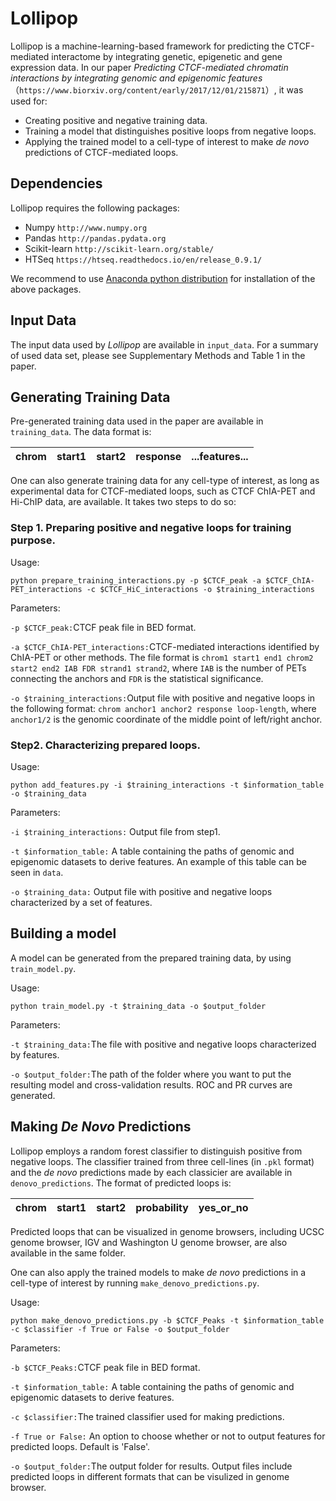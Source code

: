 # Lollipop

Lollipop is a machine-learning-based framework for predicting the CTCF-mediated interactome by integrating genetic, epigenetic and gene expression data. In our paper *Predicting CTCF-mediated chromatin interactions by integrating genomic and epigenomic features*（`https://www.biorxiv.org/content/early/2017/12/01/215871`）, it was used for:

* Creating positive and negative training data.
* Training a model that distinguishes positive loops from negative loops.
* Applying the trained model to a cell-type of interest to make *de novo* predictions of CTCF-mediated loops. 

## Dependencies
Lollipop requires the following packages:


* Numpy `http://www.numpy.org`
* Pandas `http://pandas.pydata.org`
* Scikit-learn `http://scikit-learn.org/stable/`
* HTSeq `https://htseq.readthedocs.io/en/release_0.9.1/`

We recommend to use [Anaconda python distribution](https://www.anaconda.com/what-is-anaconda/) for installation of the above packages.

## Input Data

The input data used by *Lollipop* are available in `input_data`. For a summary of used data set, please see Supplementary Methods and Table 1 in the paper.

## Generating Training Data

Pre-generated training data used in the paper are available in `training_data`. The data format is:

| chrom   |      start1      |  start2 |     response      | ...features...     |
|----------|:-------------:|------:|:-------------:|:-------------:|

One can also generate training data for any cell-type of interest, as long as experimental data for CTCF-mediated loops, such as CTCF ChIA-PET and Hi-ChIP data, are available. It takes two steps to do so:

### Step 1. Preparing positive and negative loops for training purpose.

Usage:

`python prepare_training_interactions.py -p $CTCF_peak -a $CTCF_ChIA-PET_interactions -c $CTCF_HiC_interactions -o $training_interactions`

Parameters:  

`-p $CTCF_peak:`CTCF peak file in BED format.

`-a $CTCF_ChIA-PET_interactions:`CTCF-mediated interactions identified by ChIA-PET or other methods. The file format is `chrom1 start1 end1 chrom2 start2 end2 IAB FDR strand1 strand2`, where `IAB` is the number of PETs connecting the anchors and `FDR` is the statistical significance.

`-o $training_interactions:`Output file with positive and negative loops in the following format: `chrom anchor1 anchor2 response loop-length`, where `anchor1/2` is the genomic coordinate of the middle point of left/right anchor.

### Step2. Characterizing prepared loops.

Usage: 

`python add_features.py -i $training_interactions -t $information_table -o $training_data`

Parameters:

`-i $training_interactions:` Output file from step1.

`-t $information_table:` A table containing the paths of genomic and epigenomic datasets to derive features. An example of this table can be seen in `data`. 

`-o $training_data:` Output file with positive and negative loops characterized by a set of features. 


## Building a model
A model can be generated from the prepared training data, by using `train_model.py`.

Usage:

`python train_model.py -t $training_data -o $output_folder`

Parameters:

`-t $training_data:`The file with positive and negative loops characterized by features.

`-o $output_folder:`The path of the folder where you want to put the resulting model and cross-validation results. ROC and PR curves are generated.

## Making *De Novo* Predictions

Lollipop employs a random forest classifier to distinguish positive from negative loops. The classifier trained from three cell-lines (in `.pkl` format) and the *de novo* predictions made by each classicier are available in `denovo_predictions`. The format of predicted loops is:

| chrom   |      start1      |  start2 |     probability      |    yes\_or_no      |  
|----------|:-------------:|------:|:-------------:|:-------------:|

Predicted loops that can be visualized in genome browsers, including UCSC genome browser, IGV and Washington U genome browser, are also available in the same folder.

One can also apply the trained models to make *de novo* predictions in a cell-type of interest by running `make_denovo_predictions.py`.

Usage:

`python make_denovo_predictions.py -b $CTCF_Peaks -t $information_table -c $classifier -f True or False -o $output_folder`

Parameters:

`-b $CTCF_Peaks:`CTCF peak file in BED format.

`-t $information_table:` A table containing the paths of genomic and epigenomic datasets to derive features.

`-c $classifier:`The trained classifier used for making predictions.

`-f True or False:` An option to choose whether or not to output features for predicted loops. Default is 'False'.

`-o $output_folder:`The output folder for results. Output files include predicted loops in different formats that can be visulized in genome browser.















